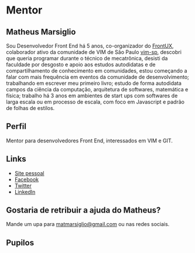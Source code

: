 # Mentor

## Matheus Marsiglio

Sou Desenvolvedor Front End há 5 anos, co-organizador do [FrontUX](http://www.frontux.com), colaborador ativo da comunidade de VIM de São Paulo [vim-sp](https://github.com/vim-sp/vim-sp), descobri que queria programar durante o técnico de mecatrônica, desisti da faculdade por desgosto e apoio aos estudos autodidatas e de compartilhamento de conhecimento em comunidades, estou começando a falar com mais frequência em eventos da comunidade de desenvolvimento;
trabalhando em escrever meu primeiro livro;
estudo de forma autodidata campos da ciência da computação, arquitetura de softwares, matemática e física; trabalho há 3 anos em ambientes de start ups com softwares de larga escala ou em processo de escala, com foco em Javascript e padrão de folhas de estilos.

## Perfil

Mentor para desenvolvedores Front End, interessados em VIM e GIT.

## Links

* [Site pessoal](http://heymathe.us)
* [Facebook](https://www.facebook.com/matheusmarsiglio)
* [Twitter](https://twitter.com/matmarsiglio)
* [LinkedIn](https://br.linkedin.com/in/matmarsiglio)

## Gostaria de retribuir a ajuda do Matheus?

Mande um upa para matmarsiglio@gmail.com ou nas redes sociais.

## Pupilos

